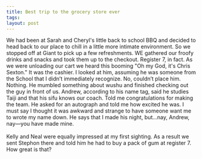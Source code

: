 ```yaml
---
title: Best trip to the grocery store ever
tags: 
layout: post
---
```

We had been at Sarah and Cheryl's little back to school BBQ and decided to head back to our place to chill in a little more intimate environment.  So we stopped off at Giant to pick up a few refreshments.  WE gathered our froofy drinks and snacks and took them up to the checkout.  Register 7, in fact.  As we were unloading our cart we heard this booming "Oh my God, it's Chris Sexton."  It was the cashier.  I looked at him, assuming he was someone from the School that I didn’t immediately recognize.  No, couldn’t place him.  Nothing.  He mumbled something about wushu and finished checking out the guy in front of us.  Andrew, according to his name tag, said he studies Taiji and that his sifu knows our coach.  Told me congratulations for making the team.  He asked for an autograph and told me how excited he was.  I must say I thought it was awkward and strange to have someone want me to wrote my name down.  He says that I made his night, but...nay, Andrew, nay—you have made mine.<br /><br />Kelly and Neal were equally impressed at my first sighting.  As a result we sent Stephon there and told him he had to buy a pack of gum at register 7.  How great is that?
